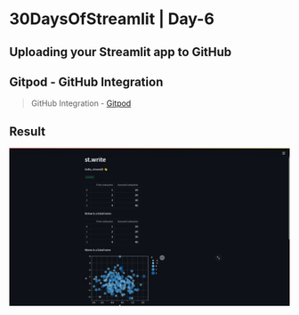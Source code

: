 # 30DaysOfStreamlit | Day-6
## Uploading your Streamlit app to GitHub
  

##  Gitpod - GitHub Integration

>  GitHub Integration - [Gitpod](https://www.gitpod.io/docs/github-integration#github-integration---githubcom)

## Result	

![day6](https://github.com/dotaadarsh/30DaysOfStreamlit/blob/main/asserts/Day-5.PNG)